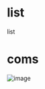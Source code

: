 # list
list

# coms
![image](https://user-images.githubusercontent.com/39053440/163215870-e39bcc64-bd9e-4c18-b671-a3cbaf432c6b.png)
